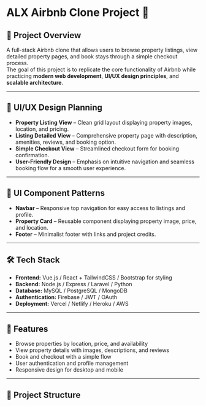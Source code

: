 # ALX Airbnb Clone Project 🏡

## 📌 Project Overview
A full-stack Airbnb clone that allows users to browse property listings, view detailed property pages, and book stays through a simple checkout process.  
The goal of this project is to replicate the core functionality of Airbnb while practicing **modern web development**, **UI/UX design principles**, and **scalable architecture**.

---

## 🎨 UI/UX Design Planning
- **Property Listing View** – Clean grid layout displaying property images, location, and pricing.
- **Listing Detailed View** – Comprehensive property page with description, amenities, reviews, and booking option.
- **Simple Checkout View** – Streamlined checkout form for booking confirmation.
- **User-Friendly Design** – Emphasis on intuitive navigation and seamless booking flow for a smooth user experience.

---

## 🧩 UI Component Patterns
- **Navbar** – Responsive top navigation for easy access to listings and profile.
- **Property Card** – Reusable component displaying property image, price, and location.
- **Footer** – Minimalist footer with links and project credits.

---

## 🛠️ Tech Stack
- **Frontend:** Vue.js / React + TailwindCSS / Bootstrap for styling
- **Backend:** Node.js / Express / Laravel / Python
- **Database:** MySQL / PostgreSQL / MongoDB
- **Authentication:** Firebase / JWT / OAuth
- **Deployment:** Vercel / Netlify / Heroku / AWS

---

## 🚀 Features
- Browse properties by location, price, and availability
- View property details with images, descriptions, and reviews
- Book and checkout with a simple flow
- User authentication and profile management
- Responsive design for desktop and mobile

---

## 📂 Project Structure

